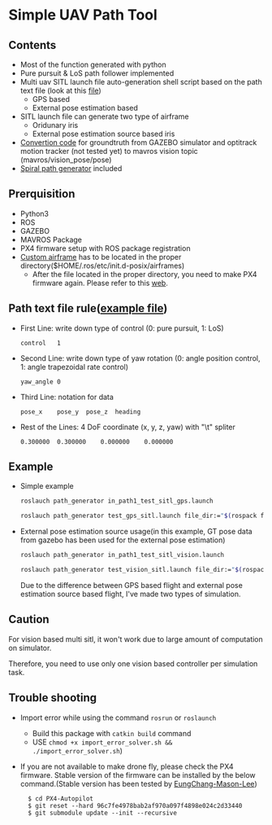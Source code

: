 # Simple UAV Path Tool
## Contents
* Most of the function generated with python
* Pure pursuit & LoS path follower implemented
* Multi uav SITL launch file auto-generation shell script based on the path text file (look at this [file](path/sitl_launch_generator/README.md))
  * GPS based
  * External pose estimation based
* SITL launch file can generate two type of airframe
  * Oridunary iris
  * External pose estimation source based iris
* [Convertion code](scripts/gt_parse_vision.py) for groundtruth from GAZEBO simulator and optitrack motion tracker (not tested yet) to mavros vision topic (mavros/vision_pose/pose)
* [Spiral path generator](scripts/spiral_path_gen.py) included

## Prerquisition
* Python3
* ROS
* GAZEBO
* MAVROS Package
* PX4 firmware setup with ROS package registration
* [Custom airframe](PX4_custom_airframe/10032_gtUAV) has to be located in the proper directory($HOME/.ros/etc/init.d-posix/airframes)
  * After the file located in the proper directory, you need to make PX4 firmware again. Please refer to this [web](https://docs.px4.io/master/en/dev_airframes/adding_a_new_frame.html).

## Path text file rule([example file](path/indoor/path1/uav0.txt))
* First Line: write down type of control (0: pure pursuit, 1: LoS)
  ```
  control	1
  ```
* Second Line: write down type of yaw rotation (0: angle position control, 1: angle trapezoidal rate control)
  ```
  yaw_angle	0
  ```
* Third Line: notation for data
  ```
  pose_x	pose_y	pose_z	heading
  ```
* Rest of the Lines: 4 DoF coordinate (x, y, z, yaw) with "\t" spliter
  ```
  0.300000	0.300000	0.000000	0.000000
  ```

## Example
* Simple example
  ```bash
  roslauch path_generator in_path1_test_sitl_gps.launch
  ```
  ```bash
  roslauch path_generator test_gps_sitl.launch file_dir:="$(rospack find path_generator)/path/indoor/path1"
  ```

* External pose estimation source usage(in this example, GT pose data from gazebo has been used for the external pose estimation)
  ```bash
  roslauch path_generator in_path1_test_sitl_vision.launch
  ```
  ```bash
  roslauch path_generator test_vision_sitl.launch file_dir:="$(rospack find path_generator)/path/indoor/path1"
  ```
  Due to the difference between GPS based flight and external pose estimation source based flight, I've made two types of simulation.
  
## Caution
  For vision based multi sitl, it won't work due to large amount of computation on simulator.
 
  Therefore, you need to use only one vision based controller per simulation task.

## Trouble shooting
* Import error while using the command ```rosrun``` or ```roslaunch```
  * Build this package with ```catkin build``` command
  * USE ```chmod +x import_error_solver.sh && ./import_error_solver.sh```)

* If you are not available to make drone fly, please check the PX4 firmware. Stable version of the firmware can be installed by the below command.(Stable version has been tested by [EungChang-Mason-Lee](https://github.com/engcang/mavros-gazebo-application#installation))
  ```console
    $ cd PX4-Autopilot
    $ git reset --hard 96c7fe4978bab2af970a097f4898e024c2d33440
    $ git submodule update --init --recursive
  ```
